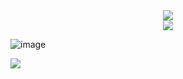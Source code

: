 <center>
  <a href="https://www.github.com/xiaobili">
    <img align="center" src="https://github-readme-stats.vercel.app/api?username=xiaobili&show_icons=true&theme=flag-india&hide_border=true&locale=cn&card_width=1000&border_radius=20"/>
  </a>
<br>
  <a href="https://www.github.com/xiaobili">
    <img align="center" src="https://github-readme-stats.vercel.app/api/top-langs/?username=xiaobili&theme=flag-india&hide_border=true&locale=cn&card_width=1000&border_radius=20"/>
  </a>
</center>


![image](https://pic.rmb.bdstatic.com/bjh/231208/93b086b0ef1566ad64918d70726322745686.png)

<div>
  <img align="center" src="https://pic.rmb.bdstatic.com/bjh/231208/93b086b0ef1566ad64918d70726322745686.png" style="border-radius:20">
</div>
